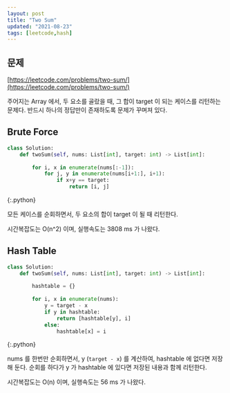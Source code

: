 ```yaml
---
layout: post
title: "Two Sum"
updated: "2021-08-23"
tags: [leetcode,hash]
---
```


## 문제

[https://leetcode.com/problems/two-sum/](https://leetcode.com/problems/two-sum/)

주어지는 Array 에서, 두 요소를 골랐을 때, 그 합이 target 이 되는 케이스를 리턴하는 문제다. 반드시 하나의 정답만이 존재하도록 문제가 꾸며져 있다.

## Brute Force

```py
class Solution:
    def twoSum(self, nums: List[int], target: int) -> List[int]:
        
        for i, x in enumerate(nums[:-1]):
            for j, y in enumerate(nums[i+1:], i+1):
                if x+y == target:
                    return [i, j]
```
{:.python}

모든 케이스를 순회하면서, 두 요소의 합이 target 이 될 때 리턴한다.

시간복잡도는 O(n^2) 이며, 실행속도는 3808 ms 가 나왔다.

## Hash Table

```py
class Solution:
    def twoSum(self, nums: List[int], target: int) -> List[int]:
        
        hashtable = {}
        
        for i, x in enumerate(nums):
            y = target - x
            if y in hashtable:
                return [hashtable[y], i]
            else:
                hashtable[x] = i
```
{:.python}

nums 를 한번만 순회하면서, y (`target - x`) 를 계산하여, hashtable 에 없다면 저장해 둔다. 순회를 하다가 y 가 hashtable 에 있다면 저장된 내용과 함께 리턴한다.

시간복잡도는 O(n) 이며, 실행속도는 56 ms 가 나왔다.
